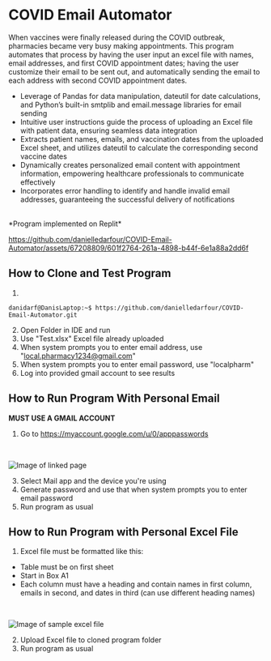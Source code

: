 # COVID Email Automator
When vaccines were finally released during the COVID outbreak, pharmacies became very busy making appointments. This program automates that process by having the user input an excel file with names, email addresses, and first COVID appointment dates; having the user customize their email to be sent out, and automatically sending the email to each address with second COVID appointment dates.
- Leverage of Pandas for data manipulation, dateutil for date calculations, and Python’s built-in smtplib and
email.message libraries for email sending
- Intuitive user instructions guide the process of uploading an Excel file with patient data, ensuring seamless data
integration
- Extracts patient names, emails, and vaccination dates from the uploaded Excel sheet, and utilizes dateutil to
calculate the corresponding second vaccine dates
- Dynamically creates personalized email content with appointment information, empowering healthcare professionals
to communicate effectively
- Incorporates error handling to identify and handle invalid email addresses, guaranteeing the successful delivery of
notifications

<br />
*Program implemented on Replit*

https://github.com/danielledarfour/COVID-Email-Automator/assets/67208809/601f2764-261a-4898-b44f-6e1a88a2dd6f

## How to Clone and Test Program <br />
1.
```console
danidarf@DanisLaptop:~$ https://github.com/danielledarfour/COVID-Email-Automator.git
```
2. Open Folder in IDE and run
3. Use "Test.xlsx" Excel file already uploaded
4. When system prompts you to enter email address, use "local.pharmacy1234@gmail.com"
5. When system prompts you to enter email password, use "localpharm"
6. Log into provided gmail account to see results 

## How to Run Program With Personal Email <br />
**MUST USE A GMAIL ACCOUNT** 
1. Go to https://myaccount.google.com/u/0/apppasswords
<br />

![Image of linked page](https://github.com/danielledarfour/COVID-Email-Automator/assets/67208809/54be71ea-8a90-416e-ad55-0d4b858eaf77)
<br />

3. Select Mail app and the device you're using
4. Generate password and use that when system prompts you to enter email password
5. Run program as usual

## How to Run Program with Personal Excel File
1. Excel file must be formatted like this:
- Table must be on first sheet
- Start in Box A1
- Each column must have a heading and contain names in first column, emails in second, and dates in third (can use different heading names)
<br />

![Image of sample excel file](https://github.com/danielledarfour/COVID-Email-Automator/assets/67208809/69be2ccb-1316-4367-a019-84181c597d89)
<br />

2. Upload Excel file to cloned program folder
3. Run program as usual



   
